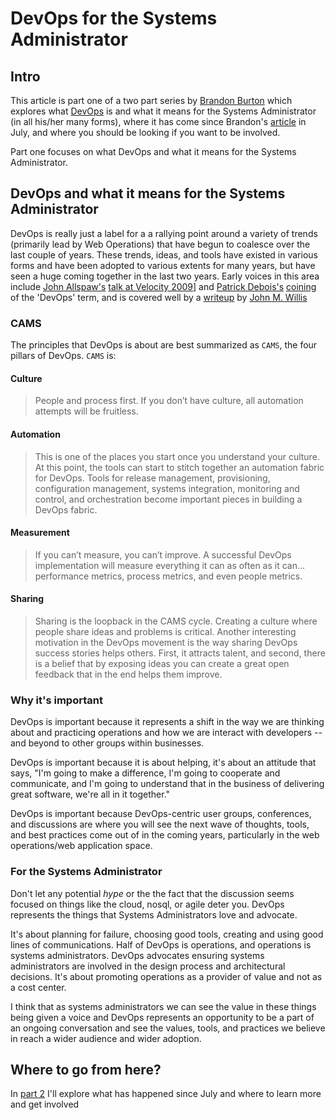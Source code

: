 # DevOps for the Systems Administrator #

## Intro ##

This article is part one of a two part series by [Brandon Burton][solarce]
which explores what [DevOps][devops] is and what it means for the Systems
Administrator (in all his/her many forms), where it has come since Brandon's
[article][reliamdevops] in July, and where you should be looking if you want to
be involved.

Part one focuses on what DevOps and what it means for the Systems
Administrator.

## DevOps and what it means for the Systems Administrator ##

DevOps is really just a label for a a rallying point around a variety of trends
(primarily lead by Web Operations) that have begun to coalesce over the last
couple of years. These trends, ideas, and tools have existed in various forms
and have been adopted to various extents for many years, but have seen a huge
coming together in the last two years. Early voices in this area include  [John
Allspaw's][allspaw] [talk at Velocity 2009][allspawtalk]] and [Patrick
Debois's][patrick] [coining][devopscoin] of the 'DevOps' term, and
is covered well by a [writeup][camspost] by [John M. Willis][john]

### CAMS ###

The principles that DevOps is about are best summarized as `CAMS`, the four
pillars of DevOps.  `CAMS` is:

#### Culture ####

>People and process first.  If you don’t have culture, all automation attempts
>will be fruitless.

#### Automation ####

>This is one of the places you start once you understand your culture.  At this
>point, the tools can start to stitch together an automation fabric for DevOps.
>Tools for release management, provisioning, configuration management, systems
>integration, monitoring and control, and orchestration become important pieces
>in building a DevOps fabric.

#### Measurement ####

>If you can’t measure, you can’t improve.  A successful DevOps implementation
>will measure everything it can as often as it can… performance metrics,
process
>metrics, and even people metrics.

#### Sharing ####

>Sharing is the loopback in the CAMS cycle.  Creating a culture where people
>share ideas and problems is critical.
>Another interesting motivation in the DevOps movement is the way sharing
>DevOps success stories helps others.   First, it attracts talent, and second,
>there is a belief that by exposing ideas you can create a great open feedback
>that in the end helps them improve.

### Why it's important ###

DevOps is important because it represents a shift in the way we are thinking
about and practicing operations and how we are interact with developers -- and
beyond to other groups within businesses.

DevOps is important because it is about helping, it's about an attitude that
says, "I'm going to make a difference, I'm going to cooperate and communicate,
and I'm going to understand that in the business of delivering great software,
we're all in it together."

DevOps is important because DevOps-centric user groups, conferences, and
discussions are where you will see the next wave of thoughts, tools, and best
practices come out of in the coming years, particularly in the web
operations/web application space.

### For the Systems Administrator ###

Don't let any potential *hype* or the the fact that the discussion seems
focused on things like the cloud, nosql, or agile deter you. DevOps represents
the things that Systems Administrators love and advocate.

It's about planning for failure, choosing good tools, creating and using good
lines of communications.  Half of DevOps is operations, and operations is
systems administrators. DevOps advocates ensuring systems administrators are
involved in the design process and architectural decisions. It's about
promoting operations as a provider of value and not as a cost center.

I think that as systems administrators we can see the value in these things
being given a voice and DevOps represents an opportunity to be a part of an
ongoing conversation and see the values, tools, and practices we believe in
reach a wider audience and wider adoption.

## Where to go from here? ##

In [part 2][part2] I'll explore what has happened since July and where to learn
more and get involved

[solarce]: http://www.twitter.com/solarce
[devops]: http://www.jedi.be/blog/2010/02/12/what-is-this-devops-thing-anyway/
[reliamdevops]: http://www.reliam.com/news/reliam_blog/devops
[john]: http://twitter.com/botchagalupe
[camspost]: http://opscode.com/blog/2010/07/16/what-DevOps-means-to-me/
[allspaw]: http://twitter.com/#!/allspaw
[allspawtalk]: http://velocityconf.com/velocity2009/public/schedule/detail/7641
[patrick]: http://twitter.com/#!/patrickdebois
[devopscoin]: http://www.jedi.be/blog/2009/11/15/devopsdays09-two-weeks-later/
[part2]: http://
